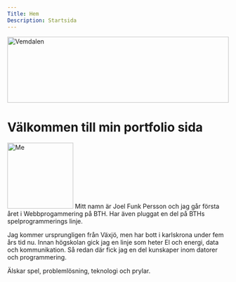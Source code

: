 ```yaml
---
Title: Hem
Description: Startsida
---
```

<img src="image/indexbanner.jpg" width="100%" height="150px" alt="Vemdalen" class="img-banner">

Välkommen till min portfolio sida
==========================
<img src="image/me2.jpg" width="150px" alt="Me" class="text-img">
Mitt namn är Joel Funk Persson och jag går första året i Webbprogammering på BTH. Har även pluggat en del på BTHs spelprogrammerings linje.

Jag kommer ursprungligen från Växjö, men har bott i karlskrona under fem års tid nu. Innan högskolan gick jag en linje som heter El och energi, data och kommunikation. Så redan där fick jag en del kunskaper inom datorer och programmering. 

Älskar spel, problemlösning, teknologi och prylar.


